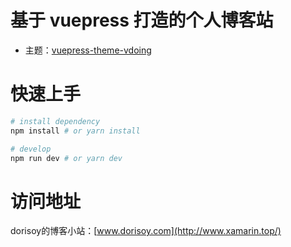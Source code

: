 # 基于 vuepress 打造的个人博客站

- 主题：[vuepress-theme-vdoing](https://dorisoy.com/)

# 快速上手

```bash
# install dependency
npm install # or yarn install

# develop
npm run dev # or yarn dev
```

# 访问地址

dorisoy的博客小站：[www.dorisoy.com](http://www.xamarin.top/)
